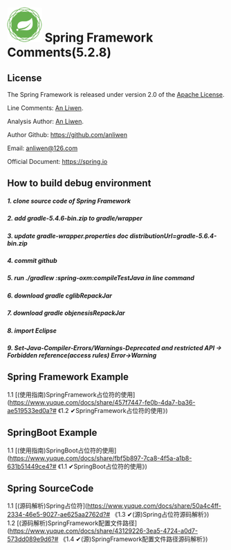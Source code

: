 # <img src="src/docs/asciidoc/images/spring-framework.png" width="80" height="80"> Spring Framework Comments(5.2.8)


## License

The Spring Framework is released under version 2.0 of the [Apache License](https://www.apache.org/licenses/LICENSE-2.0).  

Line Comments: [An Liwen](https://github.com/anliwen/spring-framework-5.2.8.RELEASE).  

Analysis Author: [An Liwen](https://github.com/anliwen/spring-framework-5.2.8.RELEASE).  

Author Github: https://github.com/anliwen

Email: anliwen@126.com

Official Document: https://spring.io


## How to build debug environment
##### 1. clone source code of Spring Framework
##### 2. add gradle-5.4.6-bin.zip to gradle/wrapper
##### 3. update gradle-wrapper.properties doc distributionUrl=gradle-5.6.4-bin.zip
##### 4. commit github
##### 5. run ./gradlew :spring-oxm:compileTestJava in line command
##### 6. download gradle cglibRepackJar
##### 7. download gradle objenesisRepackJar
##### 8. import Eclipse
##### 9. Set-Java-Compiler-Errors/Warnings-Deprecated and restricted API -> Forbidden reference(access rules) Error->Warning


## Spring Framework Example
1.1 [(使用指南)SpringFramework占位符的使用](https://www.yuque.com/docs/share/457f7447-fe0b-4da7-ba36-ae519533ed0a?# 《1.2 ✔SpringFramework占位符的使用》) 
 
## SpringBoot Example
1.1 [(使用指南)SpringBoot占位符的使用](https://www.yuque.com/docs/share/fbf5b897-7ca8-4f5a-a1b8-631b51449ce4?# 《1.1 ✔SpringBoot占位符的使用》) 

## Spring SourceCode
1.1 [(源码解析)Spring占位符](https://www.yuque.com/docs/share/50a4c4ff-2334-46e5-9027-ae625aa2762d?# 《1.3 ✔(源)Spring占位符源码解析》)  
1.2 [(源码解析)SpringFramework配置文件路径](https://www.yuque.com/docs/share/43129226-3ea5-4724-a0d7-573dd089e9d6?# 《1.4 ✔(源)SpringFramework配置文件路径源码解析》)  